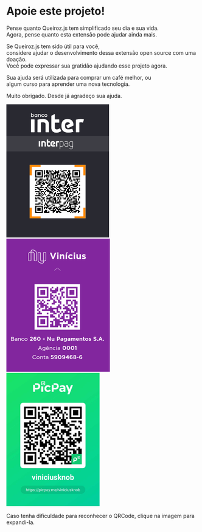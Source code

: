 # Apoie este projeto!

Pense quanto Queiroz.js tem simplificado seu dia e sua vida.  
Agora, pense quanto esta extensão pode ajudar ainda mais.

Se Queiroz.js tem sido útil para você,  
considere ajudar o desenvolvimento dessa extensão open source com uma doação.  
Você pode expressar sua gratidão ajudando esse projeto agora.

Sua ajuda será utilizada para comprar um café melhor, ou  
algum curso para aprender uma nova tecnologia.

Muito obrigado.
Desde já agradeço sua ajuda.

<p>
<img src="src/img/support/inter.png" alt="Inter" height="350" />
<img src="src/img/support/nuconta.png" alt="NuConta" height="350" />
<img src="src/img/support/picpay.jpg" alt="PicPay" height="350" />
</p>

Caso tenha dificuldade para reconhecer o QRCode, clique na imagem para expandi-la.
